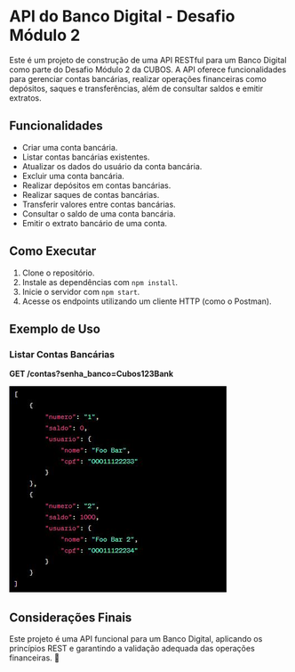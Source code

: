 # API do Banco Digital - Desafio Módulo 2

Este é um projeto de construção de uma API RESTful para um Banco Digital como parte do Desafio Módulo 2 da CUBOS. A API oferece funcionalidades para gerenciar contas bancárias, realizar operações financeiras como depósitos, saques e transferências, além de consultar saldos e emitir extratos.

## Funcionalidades

- Criar uma conta bancária.
- Listar contas bancárias existentes.
- Atualizar os dados do usuário da conta bancária.
- Excluir uma conta bancária.
- Realizar depósitos em contas bancárias.
- Realizar saques de contas bancárias.
- Transferir valores entre contas bancárias.
- Consultar o saldo de uma conta bancária.
- Emitir o extrato bancário de uma conta.

## Como Executar

1. Clone o repositório.
2. Instale as dependências com `npm install`.
3. Inicie o servidor com `npm start`.
4. Acesse os endpoints utilizando um cliente HTTP (como o Postman).

## Exemplo de Uso

### Listar Contas Bancárias

**GET /contas?senha_banco=Cubos123Bank**

![Exibi listagem de contas](Listar.JPG)

## Considerações Finais

Este projeto é uma API funcional para um Banco Digital, aplicando os princípios REST e garantindo a validação adequada das operações financeiras. 🚀
